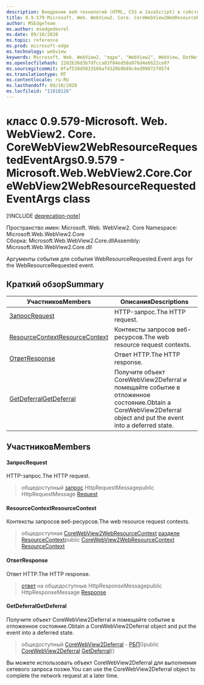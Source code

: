 ```yaml
---
description: Внедрение веб-технологий (HTML, CSS и JavaScript) в собственные приложения с помощью элемента управления Microsoft Edge WebView2
title: 0.9.579-Microsoft. Web. WebView2. Core. CoreWebView2WebResourceRequestedEventArgs
author: MSEdgeTeam
ms.author: msedgedevrel
ms.date: 09/10/2020
ms.topic: reference
ms.prod: microsoft-edge
ms.technology: webview
keywords: Microsoft. Web. WebView2, "ядро", "WebView2", WebView, DotNet, WPF, WinForms, App, EDGE, CoreWebView2, CoreWebView2Controller, браузерный элемент управления, EDGE HTML, Microsoft. Web. WebView2
ms.openlocfilehash: 2282b36d3b7dfcca83f84ed50a976d4e6622ce07
ms.sourcegitcommit: 0faf538d5033508af4320b9b89c4ed99872f0574
ms.translationtype: MT
ms.contentlocale: ru-RU
ms.lasthandoff: 09/10/2020
ms.locfileid: "11010126"
---
```

# <span data-ttu-id="eb5ac-104">класс 0.9.579-Microsoft. Web. WebView2. Core. CoreWebView2WebResourceRequestedEventArgs</span><span class="sxs-lookup"><span data-stu-id="eb5ac-104">0.9.579 - Microsoft.Web.WebView2.Core.CoreWebView2WebResourceRequestedEventArgs class</span></span> 

[!INCLUDE [deprecation-note](../../includes/deprecation-note.md)]

<span data-ttu-id="eb5ac-105">Пространство имен: Microsoft. Web. WebView2. Core </span><span class="sxs-lookup"><span data-stu-id="eb5ac-105">Namespace: Microsoft.Web.WebView2.Core</span></span>\
<span data-ttu-id="eb5ac-106">Сборка: Microsoft.Web.WebView2.Core.dll</span><span class="sxs-lookup"><span data-stu-id="eb5ac-106">Assembly: Microsoft.Web.WebView2.Core.dll</span></span>

<span data-ttu-id="eb5ac-107">Аргументы события для события WebResourceRequested.</span><span class="sxs-lookup"><span data-stu-id="eb5ac-107">Event args for the WebResourceRequested event.</span></span>

## <span data-ttu-id="eb5ac-108">Краткий обзор</span><span class="sxs-lookup"><span data-stu-id="eb5ac-108">Summary</span></span>

 <span data-ttu-id="eb5ac-109">Участников</span><span class="sxs-lookup"><span data-stu-id="eb5ac-109">Members</span></span>                        | <span data-ttu-id="eb5ac-110">Описания</span><span class="sxs-lookup"><span data-stu-id="eb5ac-110">Descriptions</span></span>
--------------------------------|---------------------------------------------
[<span data-ttu-id="eb5ac-111">Запрос</span><span class="sxs-lookup"><span data-stu-id="eb5ac-111">Request</span></span>](#request) | <span data-ttu-id="eb5ac-112">HTTP-запрос.</span><span class="sxs-lookup"><span data-stu-id="eb5ac-112">The HTTP request.</span></span>
[<span data-ttu-id="eb5ac-113">ResourceContext</span><span class="sxs-lookup"><span data-stu-id="eb5ac-113">ResourceContext</span></span>](#resourcecontext) | <span data-ttu-id="eb5ac-114">Контексты запросов веб-ресурсов.</span><span class="sxs-lookup"><span data-stu-id="eb5ac-114">The web resource request contexts.</span></span>
[<span data-ttu-id="eb5ac-115">Ответ</span><span class="sxs-lookup"><span data-stu-id="eb5ac-115">Response</span></span>](#response) | <span data-ttu-id="eb5ac-116">Ответ HTTP.</span><span class="sxs-lookup"><span data-stu-id="eb5ac-116">The HTTP response.</span></span>
[<span data-ttu-id="eb5ac-117">GetDeferral</span><span class="sxs-lookup"><span data-stu-id="eb5ac-117">GetDeferral</span></span>](#getdeferral) | <span data-ttu-id="eb5ac-118">Получите объект CoreWebView2Deferral и помещайте событие в отложенное состояние.</span><span class="sxs-lookup"><span data-stu-id="eb5ac-118">Obtain a CoreWebView2Deferral object and put the event into a deferred state.</span></span>

## <span data-ttu-id="eb5ac-119">Участников</span><span class="sxs-lookup"><span data-stu-id="eb5ac-119">Members</span></span>

#### <span data-ttu-id="eb5ac-120">Запрос</span><span class="sxs-lookup"><span data-stu-id="eb5ac-120">Request</span></span> 

<span data-ttu-id="eb5ac-121">HTTP-запрос.</span><span class="sxs-lookup"><span data-stu-id="eb5ac-121">The HTTP request.</span></span>

> <span data-ttu-id="eb5ac-122">общедоступный [запрос](#request) HttpRequestMessage</span><span class="sxs-lookup"><span data-stu-id="eb5ac-122">public HttpRequestMessage [Request](#request)</span></span>

#### <span data-ttu-id="eb5ac-123">ResourceContext</span><span class="sxs-lookup"><span data-stu-id="eb5ac-123">ResourceContext</span></span> 

<span data-ttu-id="eb5ac-124">Контексты запросов веб-ресурсов.</span><span class="sxs-lookup"><span data-stu-id="eb5ac-124">The web resource request contexts.</span></span>

> <span data-ttu-id="eb5ac-125">общедоступная [CoreWebView2WebResourceContext](./namespace-microsoft-web-webview2-core.md) [разделе ResourceContext](#resourcecontext)</span><span class="sxs-lookup"><span data-stu-id="eb5ac-125">public [CoreWebView2WebResourceContext](./namespace-microsoft-web-webview2-core.md) [ResourceContext](#resourcecontext)</span></span>

#### <span data-ttu-id="eb5ac-126">Ответ</span><span class="sxs-lookup"><span data-stu-id="eb5ac-126">Response</span></span> 

<span data-ttu-id="eb5ac-127">Ответ HTTP.</span><span class="sxs-lookup"><span data-stu-id="eb5ac-127">The HTTP response.</span></span>

> <span data-ttu-id="eb5ac-128">[ответ](#response) на общедоступные HttpResponseMessage</span><span class="sxs-lookup"><span data-stu-id="eb5ac-128">public HttpResponseMessage [Response](#response)</span></span>

#### <span data-ttu-id="eb5ac-129">GetDeferral</span><span class="sxs-lookup"><span data-stu-id="eb5ac-129">GetDeferral</span></span> 

<span data-ttu-id="eb5ac-130">Получите объект CoreWebView2Deferral и помещайте событие в отложенное состояние.</span><span class="sxs-lookup"><span data-stu-id="eb5ac-130">Obtain a CoreWebView2Deferral object and put the event into a deferred state.</span></span>

> <span data-ttu-id="eb5ac-131">общедоступный [CoreWebView2Deferral](microsoft-web-webview2-core-corewebview2deferral.md) - [РБП](#getdeferral)()</span><span class="sxs-lookup"><span data-stu-id="eb5ac-131">public [CoreWebView2Deferral](microsoft-web-webview2-core-corewebview2deferral.md) [GetDeferral](#getdeferral)()</span></span>

<span data-ttu-id="eb5ac-132">Вы можете использовать объект CoreWebView2Deferral для выполнения сетевого запроса позже.</span><span class="sxs-lookup"><span data-stu-id="eb5ac-132">You can use the CoreWebView2Deferral object to complete the network request at a later time.</span></span>

